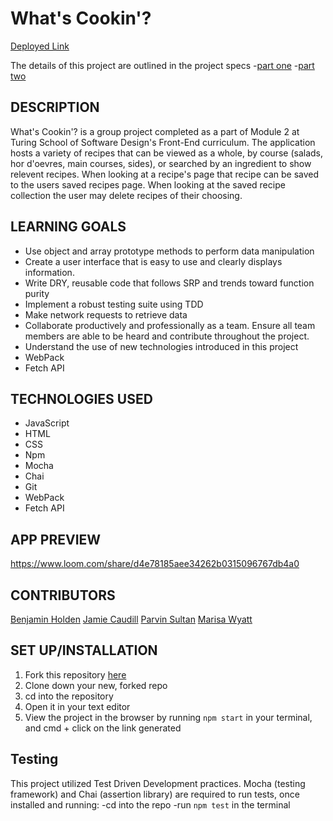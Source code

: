 # What's Cookin'? 
[Deployed Link](insert-link-here)

The details of this project are outlined in the project specs
-[part one](https://frontend.turing.edu/projects/module-2/whats-cookin-part-one.html)
-[part two](https://frontend.turing.edu/projects/module-2/whats-cookin-part-two-agile.html)

## DESCRIPTION

What's Cookin'? is a group project completed as a part of Module 2 at Turing School of Software Design's Front-End curriculum. The application hosts a variety of recipes that can be viewed as a whole, by course (salads, hor d'oevres, main courses, sides), or searched by an ingredient to show relevent recipes. When looking at a recipe's page that recipe can be saved to the users saved recipes page. When looking at the saved recipe collection the user may delete recipes of their choosing.

## LEARNING GOALS

- Use object and array prototype methods to perform data manipulation
- Create a user interface that is easy to use and clearly displays information.
- Write DRY, reusable code that follows SRP and trends toward function purity
- Implement a robust testing suite using TDD
- Make network requests to retrieve data
- Collaborate productively and professionally as a team. Ensure all team members are able to be heard and contribute throughout the project.
- Understand the use of new technologies introduced in this project 
-  WebPack
-  Fetch API

## TECHNOLOGIES USED

- JavaScript 
- HTML
- CSS 
- Npm
- Mocha 
- Chai
- Git 
- WebPack
- Fetch API

## APP PREVIEW
https://www.loom.com/share/d4e78185aee34262b0315096767db4a0

## CONTRIBUTORS
[Benjamin Holden](https://github.com/BenHolden010)
[Jamie Caudill](https://github.com/JamieCaudill)
[Parvin Sultan](https://github.com/Sulton88Mehron90)
[Marisa Wyatt](https://github.com/Marisa5280)

## SET UP/INSTALLATION

1. Fork this repository [here](https://github.com/JamieCaudill/whats-cookin-group-project)
1. Clone down your new, forked repo
1. cd into the repository
1. Open it in your text editor
1. View the project in the browser by running `npm start` in your terminal, and cmd + click on the link generated

## Testing

This project utilized Test Driven Development practices.
Mocha (testing framework) and Chai (assertion library) are required to run tests,
once installed and running: 
-cd into the repo
-run `npm test` in the terminal
